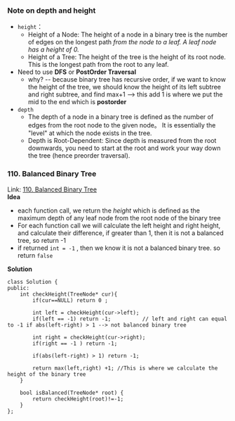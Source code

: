 ### Note on depth and height
- `height`：
  - Height of a Node: The height of a node in a binary tree is the number of edges on the longest path _from the node to a leaf. A leaf node has a height of 0._
  - Height of a Tree: The height of the tree is the height of its root node. This is the longest path from the root to any leaf.
- Need to use **DFS** or **PostOrder Traversal**
  - why? -- because binary tree has recursive order, if we want to know the height of the tree, we should know the height of its left subtree and right subtree, and find max+1 --> this add 1 is where we put the mid to the end which is **postorder**
- `depth `
  - The depth of a node in a binary tree is defined as the number of edges from the root node to the given node。 It is essentially the "level" at which the node exists in the tree.
  - Depth is Root-Dependent: Since depth is measured from the root downwards, you need to start at the root and work your way down the tree (hence preorder traversal).   




### 110. Balanced Binary Tree
Link: [110. Balanced Binary Tree]() \
**Idea**
- each function call, we return the _height_ which is defined as the maximum depth of any leaf node from the root node of the binary tree
- For each function call we will calculate the left height and right height, and calculate their difference, if greater than 1, then it is not a balanced tree, so return -1
- if returned `int = -1` , then we know it is not a balanced binary tree. so return `false`

**Solution**

```ccp
class Solution {
public:
    int checkHeight(TreeNode* cur){
        if(cur==NULL) return 0 ;
        
        int left = checkHeight(cur->left);
        if(left == -1) return -1;          // left and right can equal to -1 if abs(left-right) > 1 --> not balanced binary tree

        int right = checkHeight(cur->right);
        if(right == -1 ) return -1;

        if(abs(left-right) > 1) return -1;

        return max(left,right) +1; //This is where we calculate the height of the binary tree        
    }

    bool isBalanced(TreeNode* root) {
        return checkHeight(root)!=-1;
    }
};
```


